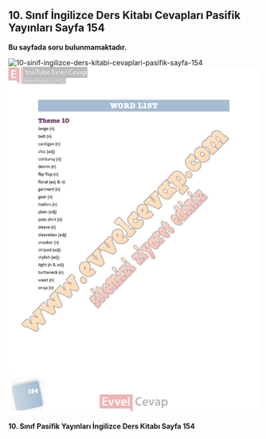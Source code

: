 ## 10. Sınıf İngilizce Ders Kitabı Cevapları Pasifik Yayınları Sayfa 154

**Bu sayfada soru bulunmamaktadır.**

![10-sinif-ingilizce-ders-kitabi-cevaplari-pasifik-sayfa-154]()![10-sinif-ingilizce-ders-kitabi-cevaplari-pasifik-sayfa-154](./image1.webp)

**10. Sınıf Pasifik Yayınları İngilizce Ders Kitabı Sayfa 154**